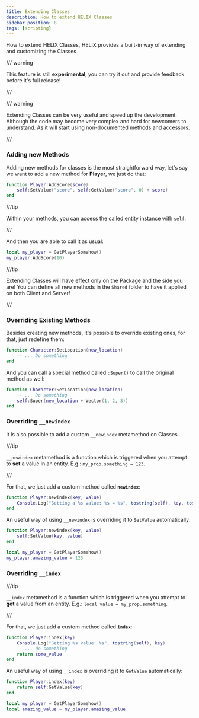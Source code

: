 ```yaml
---
title: Extending Classes
description: How to extend HELIX Classes
sidebar_position: 8
tags: [scripting]
---
```



How to extend HELIX Classes, HELIX provides a built-in way of extending and customizing the Classes

/// warning

This feature is still **experimental**, you can try it out and provide feedback before it's full release!

///

/// warning

Extending Classes can be very useful and speed up the development. Although the code may become very complex and hard for newcomers to understand. As it will start using non-documented methods and accessors.

///


### Adding new Methods

Adding new methods for classes is the most straightforward way, let's say we want to add a new method for **Player**, we just do that:

```lua
function Player:AddScore(score)
	self:SetValue("score", self:GetValue("score", 0) + score)
end
```

///tip

Within your methods, you can access the called entity instance with `self`.

///

And then you are able to call it as usual:

```lua
local my_player = GetPlayerSomehow()
my_player:AddScore(10)
```

///tip

Extending Classes will have effect only on the Package and the side you are! You can define all new methods in the `Shared` folder to have it applied on both Client and Server!

///


### Overriding Existing Methods

Besides creating new methods, it's possible to override existing ones, for that, just redefine them:

```lua
function Character:SetLocation(new_location)
	-- ... Do something
end
```

And you can call a special method called `:Super()` to call the original method as well:

```lua
function Character:SetLocation(new_location)
	-- ... Do something
    self:Super(new_location + Vector(1, 2, 3))
end
```


### Overriding `__newindex`

It is also possible to add a custom `__newindex` metamethod on Classes.

///tip

`__newindex` metamethod is a function which is triggered when you attempt to **set** a value in an entity. E.g.: `my_prop.something = 123`.

///

For that, we just add a custom method called **`newindex`**:

```lua
function Player:newindex(key, value)
	Console.Log("Setting a %s value: %s = %s", tostring(self), key, tostring(value))
end
```

An useful way of using `__newindex` is overriding it to `SetValue` automatically:

```lua
function Player:newindex(key, value)
    self:SetValue(key, value)
end

local my_player = GetPlayerSomehow()
my_player.amazing_value = 123
```


### Overriding `__index`

///tip

`__index` metamethod is a function which is triggered when you attempt to **get** a value from an entity. E.g.: `local value = my_prop.something`.

///

For that, we just add a custom method called **`index`**:

```lua
function Player:index(key)
	Console.Log("Getting %s value: %s", tostring(self), key)
    -- ... do something
    return some_value
end
```

An useful way of using `__index` is overriding it to `GetValue` automatically:

```lua
function Player:index(key)
    return self:GetValue(key)
end

local my_player = GetPlayerSomehow()
local amazing_value = my_player.amazing_value
```
